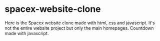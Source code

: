 # spacex-website-clone
Here is the Spacex website clone made with html, css and javascript.
It's not the entire website project but only the main homepages.
Countdown made with javascript.

